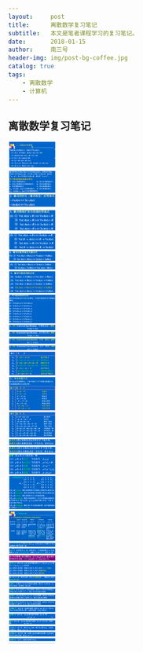 ```yaml
---
layout:     post
title:      离散数学复习笔记
subtitle:   本文是笔者课程学习的复习笔记。
date:       2018-01-15
author:     南三号
header-img: img/post-bg-coffee.jpg
catalog: true
tags:
    - 离散数学
    - 计算机
---
```


## 离散数学复习笔记

![离散数学.png](https://github.com/nansanhao/Learning_notes/blob/master/%E5%9B%BE%E7%89%87%E8%B5%84%E6%BA%90/%E7%A6%BB%E6%95%A3%E6%95%B0%E5%AD%A6/%E7%A6%BB%E6%95%A3%E6%95%B0%E5%AD%A6.png?raw=true)